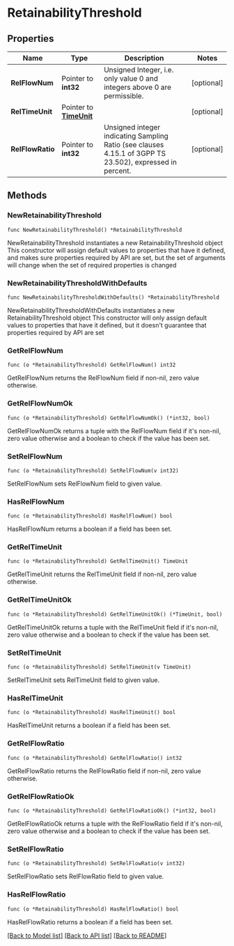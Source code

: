 # RetainabilityThreshold

## Properties

Name | Type | Description | Notes
------------ | ------------- | ------------- | -------------
**RelFlowNum** | Pointer to **int32** | Unsigned Integer, i.e. only value 0 and integers above 0 are permissible. | [optional] 
**RelTimeUnit** | Pointer to [**TimeUnit**](TimeUnit.md) |  | [optional] 
**RelFlowRatio** | Pointer to **int32** | Unsigned integer indicating Sampling Ratio (see clauses 4.15.1 of 3GPP TS 23.502), expressed in percent. | [optional] 

## Methods

### NewRetainabilityThreshold

`func NewRetainabilityThreshold() *RetainabilityThreshold`

NewRetainabilityThreshold instantiates a new RetainabilityThreshold object
This constructor will assign default values to properties that have it defined,
and makes sure properties required by API are set, but the set of arguments
will change when the set of required properties is changed

### NewRetainabilityThresholdWithDefaults

`func NewRetainabilityThresholdWithDefaults() *RetainabilityThreshold`

NewRetainabilityThresholdWithDefaults instantiates a new RetainabilityThreshold object
This constructor will only assign default values to properties that have it defined,
but it doesn't guarantee that properties required by API are set

### GetRelFlowNum

`func (o *RetainabilityThreshold) GetRelFlowNum() int32`

GetRelFlowNum returns the RelFlowNum field if non-nil, zero value otherwise.

### GetRelFlowNumOk

`func (o *RetainabilityThreshold) GetRelFlowNumOk() (*int32, bool)`

GetRelFlowNumOk returns a tuple with the RelFlowNum field if it's non-nil, zero value otherwise
and a boolean to check if the value has been set.

### SetRelFlowNum

`func (o *RetainabilityThreshold) SetRelFlowNum(v int32)`

SetRelFlowNum sets RelFlowNum field to given value.

### HasRelFlowNum

`func (o *RetainabilityThreshold) HasRelFlowNum() bool`

HasRelFlowNum returns a boolean if a field has been set.

### GetRelTimeUnit

`func (o *RetainabilityThreshold) GetRelTimeUnit() TimeUnit`

GetRelTimeUnit returns the RelTimeUnit field if non-nil, zero value otherwise.

### GetRelTimeUnitOk

`func (o *RetainabilityThreshold) GetRelTimeUnitOk() (*TimeUnit, bool)`

GetRelTimeUnitOk returns a tuple with the RelTimeUnit field if it's non-nil, zero value otherwise
and a boolean to check if the value has been set.

### SetRelTimeUnit

`func (o *RetainabilityThreshold) SetRelTimeUnit(v TimeUnit)`

SetRelTimeUnit sets RelTimeUnit field to given value.

### HasRelTimeUnit

`func (o *RetainabilityThreshold) HasRelTimeUnit() bool`

HasRelTimeUnit returns a boolean if a field has been set.

### GetRelFlowRatio

`func (o *RetainabilityThreshold) GetRelFlowRatio() int32`

GetRelFlowRatio returns the RelFlowRatio field if non-nil, zero value otherwise.

### GetRelFlowRatioOk

`func (o *RetainabilityThreshold) GetRelFlowRatioOk() (*int32, bool)`

GetRelFlowRatioOk returns a tuple with the RelFlowRatio field if it's non-nil, zero value otherwise
and a boolean to check if the value has been set.

### SetRelFlowRatio

`func (o *RetainabilityThreshold) SetRelFlowRatio(v int32)`

SetRelFlowRatio sets RelFlowRatio field to given value.

### HasRelFlowRatio

`func (o *RetainabilityThreshold) HasRelFlowRatio() bool`

HasRelFlowRatio returns a boolean if a field has been set.


[[Back to Model list]](../README.md#documentation-for-models) [[Back to API list]](../README.md#documentation-for-api-endpoints) [[Back to README]](../README.md)


